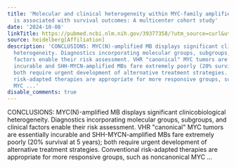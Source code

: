 ```yaml
---
title: 'Molecular and clinical heterogeneity within MYC-family amplified medulloblastoma
  is associated with survival outcomes: A multicenter cohort study'
date: '2024-10-08'
linkTitle: https://pubmed.ncbi.nlm.nih.gov/39377358/?utm_source=curl&utm_medium=rss&utm_campaign=pubmed-2&utm_content=1FakS-2QOkCT8HsMOQP1bCRQ4YzyumYOmxmF0moLsQ3dFB1E9V&fc=20220326224207&ff=20241008201240&v=2.18.0.post9+e462414
source: heidelberg[Affiliation]
description: 'CONCLUSIONS: MYC(N)-amplified MB displays significant clinicobiological
  heterogeneity. Diagnostics incorporating molecular groups, subgroups, and clinical
  factors enable their risk assessment. VHR "canonical" MYC tumors are essentially
  incurable and SHH-MYCN-amplified MBs fare extremely poorly (20% survival at 5 years);
  both require urgent development of alternative treatment strategies. Conventional
  risk-adapted therapies are appropriate for more responsive groups, such as noncanonical
  MYC ...'
disable_comments: true
---
```

CONCLUSIONS: MYC(N)-amplified MB displays significant clinicobiological heterogeneity. Diagnostics incorporating molecular groups, subgroups, and clinical factors enable their risk assessment. VHR "canonical" MYC tumors are essentially incurable and SHH-MYCN-amplified MBs fare extremely poorly (20% survival at 5 years); both require urgent development of alternative treatment strategies. Conventional risk-adapted therapies are appropriate for more responsive groups, such as noncanonical MYC ...